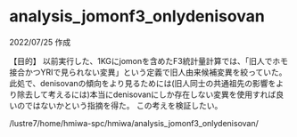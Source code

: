 # analysis_jomonf3_onlydenisovan

2022/07/25 作成

【目的】
以前実行した、1KGにjomonを含めたF3統計量計算では、「旧人でホモ接合かつYRIで見られない変異」という定義で旧人由来候補変異を絞っていた。
此処で、denisovanの傾向をより見るためには(旧人同士の共通祖先の影響をより除去して考えるには)本当にdenisovanにしか存在しない変異を使用すれば良いのではないかという指摘を得た。
この考えを検証したい。

/lustre7/home/hmiwa-spc/hmiwa/analysis_jomonf3_onlydenisovan/
